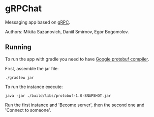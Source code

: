 # gRPChat

Messaging app based on [gRPC](https://grpc.io).

Authors: Mikita Sazanovich, Daniil Smirnov, Egor Bogomolov.

## Running

To run the app with gradle you need to have [Google protobuf compiler](https://github.com/google/protobuf/releases).

First, assemble the jar file:
```
./gradlew jar
```

To run the instance execute:
```
java -jar ./build/libs/protobuf-1.0-SNAPSHOT.jar
```

Run the first instance and 'Become server', then the second one and 'Connect to someone'.

